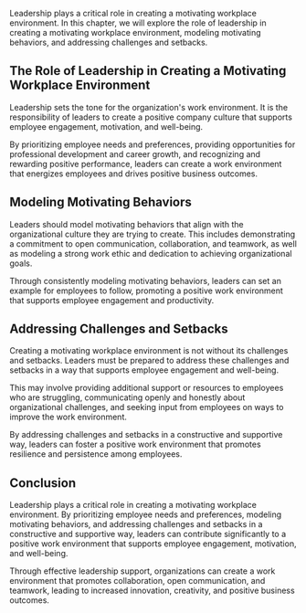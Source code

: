 
Leadership plays a critical role in creating a motivating workplace environment. In this chapter, we will explore the role of leadership in creating a motivating workplace environment, modeling motivating behaviors, and addressing challenges and setbacks.

The Role of Leadership in Creating a Motivating Workplace Environment
---------------------------------------------------------------------

Leadership sets the tone for the organization's work environment. It is the responsibility of leaders to create a positive company culture that supports employee engagement, motivation, and well-being.

By prioritizing employee needs and preferences, providing opportunities for professional development and career growth, and recognizing and rewarding positive performance, leaders can create a work environment that energizes employees and drives positive business outcomes.

Modeling Motivating Behaviors
-----------------------------

Leaders should model motivating behaviors that align with the organizational culture they are trying to create. This includes demonstrating a commitment to open communication, collaboration, and teamwork, as well as modeling a strong work ethic and dedication to achieving organizational goals.

Through consistently modeling motivating behaviors, leaders can set an example for employees to follow, promoting a positive work environment that supports employee engagement and productivity.

Addressing Challenges and Setbacks
----------------------------------

Creating a motivating workplace environment is not without its challenges and setbacks. Leaders must be prepared to address these challenges and setbacks in a way that supports employee engagement and well-being.

This may involve providing additional support or resources to employees who are struggling, communicating openly and honestly about organizational challenges, and seeking input from employees on ways to improve the work environment.

By addressing challenges and setbacks in a constructive and supportive way, leaders can foster a positive work environment that promotes resilience and persistence among employees.

Conclusion
----------

Leadership plays a critical role in creating a motivating workplace environment. By prioritizing employee needs and preferences, modeling motivating behaviors, and addressing challenges and setbacks in a constructive and supportive way, leaders can contribute significantly to a positive work environment that supports employee engagement, motivation, and well-being.

Through effective leadership support, organizations can create a work environment that promotes collaboration, open communication, and teamwork, leading to increased innovation, creativity, and positive business outcomes.

